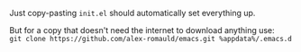 Just copy-pasting `init.el` should automatically set everything up.

But for a copy that doesn't need the internet to download anything use: \
`git clone https://github.com/alex-romauld/emacs.git %appdata%/.emacs.d`
